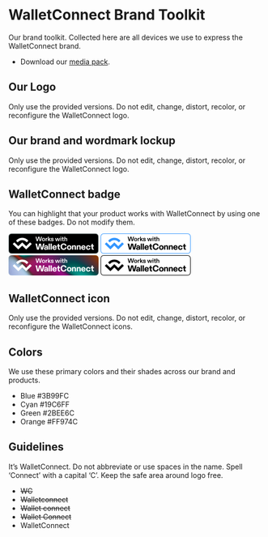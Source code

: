 # WalletConnect Brand Toolkit

Our brand toolkit. Collected here are all devices we use to express the WalletConnect brand.

- Download our [media pack](https://github.com/WalletConnect/walletconnect-assets/raw/master/Media%20Pack.zip).


## Our Logo

Only use the provided versions. Do not edit, change, distort, recolor, or reconfigure the WalletConnect logo.

## Our brand and wordmark lockup

Only use the provided versions. Do not edit, change, distort, recolor, or reconfigure the WalletConnect logo.

## WalletConnect badge

You can highlight that your product works with WalletConnect by using one of these badges. Do not modify them.

<img src="https://github.com/WalletConnect/walletconnect-assets/raw/master/Badge/Black%20(Default)/Badge%402x.png" width="178">
<img src="https://github.com/WalletConnect/walletconnect-assets/raw/master/Badge/Blue/Badge%402x.png" width="178">
<img src="https://raw.githubusercontent.com/WalletConnect/walletconnect-assets/master/Badge/Gradient/Badge%402x.png" width="178">
<img src="https://raw.githubusercontent.com/WalletConnect/walletconnect-assets/master/Badge/White/Badge%402x.png" width="178">




## WalletConnect icon

Only use the provided versions. Do not edit, change, distort, recolor, or reconfigure the WalletConnect icons.

## Colors

We use these primary colors and their shades across our brand and products.

- Blue #3B99FC
- Cyan #19C6FF
- Green #2BEE6C
- Orange #FF974C

## Guidelines

It’s WalletConnect. Do not abbreviate or use spaces in the name. Spell ‘Connect’ with a capital ‘C’.  Keep the safe area around logo free.

- ~~WC~~
- ~~Walletconnect~~
- ~~Wallet connect~~
- ~~Wallet Connect~~
- WalletConnect

